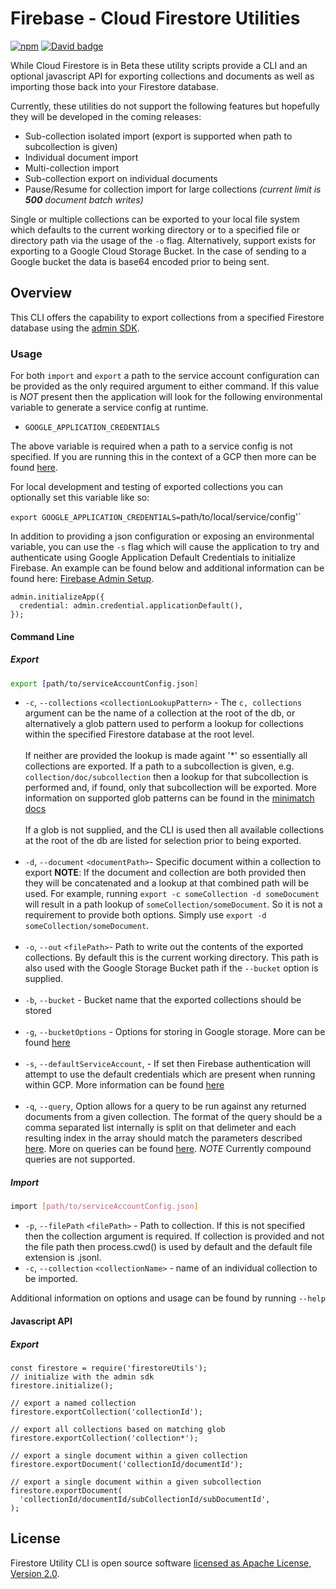 # Firebase - Cloud Firestore Utilities

[![npm](https://img.shields.io/npm/dt/@fanai/firestore-utils.svg)](https://www.npmjs.com/package/@fanai/firestore-utils)
[![David badge](https://david-dm.org/fanai/firestore-utils.svg)](https://david-dm.org/fanai/firestore-utils.svg)

While Cloud Firestore is in Beta these utility scripts provide a CLI and an optional javascript API for exporting collections and documents as well as importing those back into your Firestore database.

Currently, these utilities do not support the following features but hopefully they will be developed in the coming releases:

- Sub-collection isolated import (export is supported when path to subcollection is given)
- Individual document import
- Multi-collection import
- Sub-collection export on individual documents
- Pause/Resume for collection import for large collections _(current limit is **500** document batch writes)_

Single or multiple collections can be exported to your local file system which defaults to the current working directory or to a specified file or directory path via the usage of the `-o` flag. Alternatively, support exists for exporting to a Google Cloud Storage Bucket. In the case of sending to a Google bucket the data is base64 encoded prior to being sent.

## Overview

This CLI offers the capability to export collections from a specified Firestore database using the [admin SDK](https://firebase.google.com/docs/admin/setup).

### Usage

For both `import` and `export` a path to the service account configuration can be provided as the only required argument to either command. If this value is _NOT_ present then the application will look for the following environmental variable to generate a service config at runtime.

- `GOOGLE_APPLICATION_CREDENTIALS`

The above variable is required when a path to a service config is not specified. If you are running this in the context of a GCP then more can be found [here](https://cloud.google.com/docs/authentication/production).

For local development and testing of exported collections you can optionally set this variable like so:

`export GOOGLE_APPLICATION_CREDENTIALS=`path/to/local/service/config'`

In addition to providing a json configuration or exposing an environmental variable, you can use the `-s` flag which will cause the application to try and authenticate using Google Application Default Credentials to initialize Firebase. An example can be found below and additional information can be found here: [Firebase Admin Setup](https://firebase.google.com/docs/admin/setup).

```
admin.initializeApp({
  credential: admin.credential.applicationDefault(),
});
```

#### Command Line

##### Export

```sh
export [path/to/serviceAccountConfig.json]
```

- `-c`, `--collections` `<collectionLookupPattern>` - The `c, collections` argument can be the name of a collection at the root of the db, or alternatively a glob pattern used to perform a lookup for collections within the specified Firestore database at the root level.
  <br /><br />If neither are provided the lookup is made againt '\*' so essentially all collections are exported. If a path to a subcollection is given, e.g. `collection/doc/subcollection` then a lookup for that subcollection is performed and, if found, only that subcollection will be exported. More information on supported glob patterns can be found in the [minimatch docs](https://github.com/isaacs/minimatch)<br /><br />
  If a glob is not supplied, and the CLI is used then all available collections at the root of the db are listed for selection prior to being exported.<br /><br />
- `-d`, `--document` `<documentPath>`- Specific document within a collection to export **NOTE**: If the document and collection are both provided then they will be concatenated and a lookup at that combined path will be used. For example, running `export -c someCollection -d someDocument` will result in a path lookup of `someCollection/someDocument`. So it is not a requirement to provide both options. Simply use `export -d someCollection/someDocument`.<br /><br />
- `-o`, `--out` `<filePath>`- Path to write out the contents of the exported collections. By default this is the current working directory. This path is also used with the Google Storage Bucket path if the `--bucket` option is supplied.<br /><br />
- `-b`, `--bucket` - Bucket name that the exported collections should be stored<br /><br />
- `-g`, `--bucketOptions` - Options for storing in Google storage. More can be found [here](https://cloud.google.com/nodejs/docs/reference/storage/1.7.x/File#createWriteStream)<br /><br />
- `-s`, `--defaultServiceAccount`, - If set then Firebase authentication will attempt to use the default credentials which are present when running within GCP. More information can be found [here](https://firebase.google.com/docs/admin/setup)<br /><br />
- `-q`, `--query`, Option allows for a query to be run against any returned documents from a given collection. The format of the query should be a comma separated list internally is split on that delimeter and each resulting index in the array should match the parameters described [here](https://cloud.google.com/nodejs/docs/reference/firestore/0.15.x/Query#where). More on queries can be found [here](https://cloud.google.com/nodejs/docs/reference/firestore/0.15.x/Query). _NOTE_ Currently compound queries are not supported.

##### Import

```sh
import [path/to/serviceAccountConfig.json]
```

- `-p`, `--filePath` `<filePath>` - Path to collection. If this is not specified then the collection argument is required. If collection is provided and not the file path then process.cwd() is used by default and the default file extension is .jsonl.
- `-c`, `--collection` `<collectionName>` - name of an individual collection to be imported.

Additional information on options and usage can be found by running `--help`

#### Javascript API

##### Export

```
const firestore = require('firestoreUtils');
// initialize with the admin sdk
firestore.initialize();

// export a named collection
firestore.exportCollection('collectionId');

// export all collections based on matching glob
firestore.exportCollection('collection*');

// export a single document within a given collection
firestore.exportDocument('collectionId/documentId');

// export a single document within a given subcollection
firestore.exportDocument(
  'collectionId/documentId/subCollectionId/subDocumentId',
);
```

## License

Firestore Utility CLI is open source software [licensed as Apache License, Version 2.0](https://github.com/fanai-inc/firestore-utils/blob/develop/LICENSE.md).
